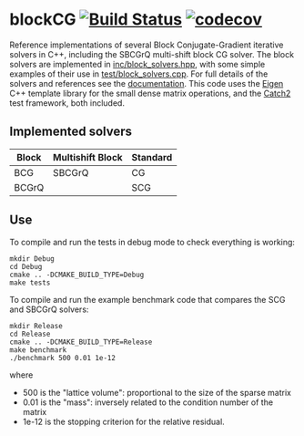 # blockCG [![Build Status](https://travis-ci.org/lkeegan/blockCG.svg?branch=master)](https://travis-ci.org/lkeegan/blockCG) [![codecov](https://codecov.io/gh/lkeegan/blockCG/branch/master/graph/badge.svg)](https://codecov.io/gh/lkeegan/blockCG)
Reference implementations of several Block Conjugate-Gradient iterative solvers in C++, including the SBCGrQ  multi-shift block CG solver. The block solvers are implemented in [inc/block_solvers.hpp](inc/block_solvers.hpp), with some simple examples of their use in [test/block_solvers.cpp](test/block_solvers.cpp). For full details of the solvers and references see the [documentation](doc/blockCG.pdf). This code uses the [Eigen](http://eigen.tuxfamily.org) C++ template library for the small dense matrix operations, and the [Catch2](https://github.com/catchorg/Catch2) test framework, both included.

## Implemented solvers

Block     | Multishift Block | Standard 
--------- | ---------------- | --------
 BCG      | SBCGrQ           | CG
 BCGrQ    |                  | SCG

## Use
To compile and run the tests in debug mode to check everything is working:
```
mkdir Debug
cd Debug
cmake .. -DCMAKE_BUILD_TYPE=Debug
make tests
```
To compile and run the example benchmark code that compares the SCG and SBCGrQ solvers:
```
mkdir Release
cd Release
cmake .. -DCMAKE_BUILD_TYPE=Release
make benchmark
./benchmark 500 0.01 1e-12
```
where
- 500 is the "lattice volume": proportional to the size of the sparse matrix
- 0.01 is the "mass": inversely related to the condition number of the matrix
- 1e-12 is the stopping criterion for the relative residual.